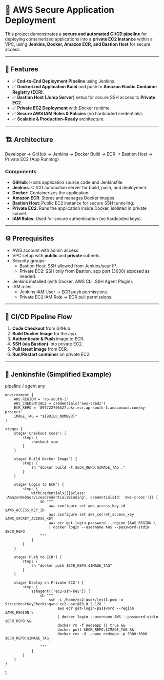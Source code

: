# 🚀 AWS Secure Application Deployment

This project demonstrates a **secure and automated CI/CD pipeline** for deploying containerized applications into a **private EC2 instance** within a VPC, using **Jenkins, Docker, Amazon ECR, and Bastion Host** for secure access.

---

## 📌 Features
- ✅ **End-to-End Deployment Pipeline** using Jenkins.
- ✅ **Dockerized Application Build** and push to **Amazon Elastic Container Registry (ECR)**.
- ✅ **Bastion Host (Jump Server)** setup for secure SSH access to **Private EC2**.
- ✅ **Private EC2 Deployment** with Docker runtime.
- ✅ **Secure AWS IAM Roles & Policies** (no hardcoded credentials).
- ✅ **Scalable & Production-Ready** architecture.

---

## 🏗️ Architecture

Developer → GitHub → Jenkins → Docker Build → ECR → Bastion Host → Private EC2 (App Running)


### Components
- **GitHub**: Hosts application source code and Jenkinsfile.
- **Jenkins**: CI/CD automation server for build, push, and deployment.
- **Docker**: Containerizes the application.
- **Amazon ECR**: Stores and manages Docker images.
- **Bastion Host**: Public EC2 instance for secure SSH tunneling.
- **Private EC2**: Runs the application inside Docker, isolated in private subnet.
- **IAM Roles**: Used for secure authentication (no hardcoded keys).

---

## ⚙️ Prerequisites
- AWS account with admin access.
- VPC setup with **public** and **private** subnets.
- Security groups:
  - Bastion Host: SSH allowed from Jenkins/your IP.
  - Private EC2: SSH only from Bastion, app port (3000) exposed as needed.
- Jenkins installed (with Docker, AWS CLI, SSH Agent Plugin).
- IAM roles:
  - Jenkins IAM User → ECR push permissions.
  - Private EC2 IAM Role → ECR pull permissions.

---

## 🚦 CI/CD Pipeline Flow
1. **Code Checkout** from GitHub.
2. **Build Docker Image** for the app.
3. **Authenticate & Push** image to ECR.
4. **SSH (via Bastion)** into private EC2.
5. **Pull latest image** from ECR.
6. **Run/Restart container** on private EC2.

---

## 📜 Jenkinsfile (Simplified Example)
pipeline {
    agent any

    environment {
        AWS_REGION = 'ap-south-1'
        AWS_CREDENTIALS = credentials('aws-creds')
        ECR_REPO = '897722705527.dkr.ecr.ap-south-1.amazonaws.com/my-project'
        IMAGE_TAG = "${BUILD_NUMBER}"
    }

    stages {
        stage('Checkout Code') {
            steps {
                checkout scm
            }
        }

        stage('Build Docker Image') {
            steps {
                sh "docker build -t $ECR_REPO:$IMAGE_TAG ."
            }
        }

        stage('Login to ECR') {
            steps {
                withCredentials([[$class: 'AmazonWebServicesCredentialsBinding', credentialsId: 'aws-creds']]) {
                    sh """
                        aws configure set aws_access_key_id $AWS_ACCESS_KEY_ID
                        aws configure set aws_secret_access_key $AWS_SECRET_ACCESS_KEY
                        aws ecr get-login-password --region $AWS_REGION \
                        | docker login --username AWS --password-stdin $ECR_REPO
                    """
                }
            }
        }

        stage('Push to ECR') {
            steps {
                sh "docker push $ECR_REPO:$IMAGE_TAG"
            }
        }

        stage('Deploy on Private EC2') {
            steps {
                sshagent(['ec2-ssh-key']) {
                    sh """
                        ssh -i /home/ec2-user/test1.pem -o StrictHostKeyChecking=no ec2-user@10.0.2.128 '
                            aws ecr get-login-password --region $AWS_REGION \
                            | docker login --username AWS --password-stdin $ECR_REPO &&
                            docker rm -f nodeapp || true &&
                            docker pull $ECR_REPO:$IMAGE_TAG &&
                            docker run -d --name nodeapp -p 3000:3000 $ECR_REPO:$IMAGE_TAG
                        '
                    """
                }
            }
        }
    }
}
